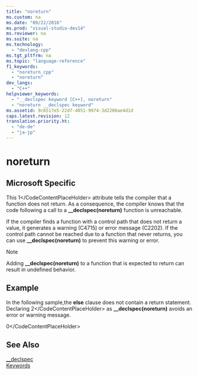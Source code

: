 ```yaml
---
title: "noreturn"
ms.custom: na
ms.date: "09/22/2016"
ms.prod: "visual-studio-dev14"
ms.reviewer: na
ms.suite: na
ms.technology: 
  - "devlang-cpp"
ms.tgt_pltfrm: na
ms.topic: "language-reference"
f1_keywords: 
  - "noreturn_cpp"
  - "noreturn"
dev_langs: 
  - "C++"
helpviewer_keywords: 
  - "__declspec keyword [C++], noreturn"
  - "noreturn __declspec keyword"
ms.assetid: 9c6517e5-22d7-4051-9974-3d2200ae4d1d
caps.latest.revision: 12
translation.priority.ht: 
  - "de-de"
  - "ja-jp"
---
```

# noreturn
## Microsoft Specific  
 This <CodeContentPlaceHolder>1\</CodeContentPlaceHolder> attribute tells the compiler that a function does not return. As a consequence, the compiler knows that the code following a call to a **__declspec(noreturn)** function is unreachable.  
  
 If the compiler finds a function with a control path that does not return a value, it generates a warning (C4715) or error message (C2202). If the control path cannot be reached due to a function that never returns, you can use **__declspec(noreturn)** to prevent this warning or error.  
  
> [!NOTE]
>  Adding **__declspec(noreturn)** to a function that is expected to return can result in undefined behavior.  
  
## Example  
 In the following sample,the **else** clause does not contain a return statement.  Declaring <CodeContentPlaceHolder>2\</CodeContentPlaceHolder> as **__declspec(noreturn)** avoids an error or warning message.  
  
<CodeContentPlaceHolder>0\</CodeContentPlaceHolder>  
## See Also  
 [__declspec](../vs140/__declspec.md)   
 [Keywords](../vs140/keywords--c---.md)